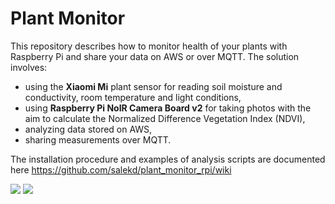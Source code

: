 # Plant Monitor

This repository describes how to monitor health of your plants with Raspberry Pi and share your data on AWS or over MQTT. The solution involves:
* using the **Xiaomi Mi** plant sensor for reading soil moisture and conductivity, room temperature and light conditions,
* using **Raspberry Pi NoIR Camera Board v2** for taking photos with the aim to calculate the Normalized Difference Vegetation Index (NDVI),
* analyzing data stored on AWS,
* sharing measurements over MQTT.

The installation procedure and examples of analysis scripts are documented here https://github.com/salekd/plant_monitor_rpi/wiki

![](https://github.com/salekd/plant_monitor_rpi/blob/master/raspberrypi.JPG)
![](https://github.com/salekd/plant_monitor_rpi/blob/master/sensor.JPG)

